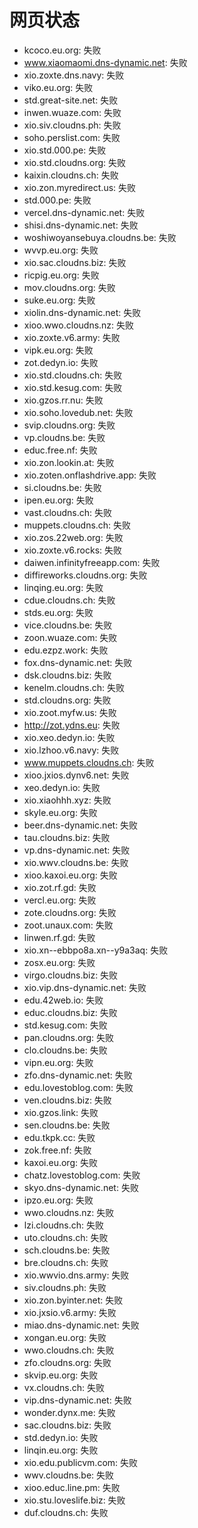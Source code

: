 # 网页状态
- kcoco.eu.org: 失败
- www.xiaomaomi.dns-dynamic.net: 失败
- xio.zoxte.dns.navy: 失败
- viko.eu.org: 失败
- std.great-site.net: 失败
- inwen.wuaze.com: 失败
- xio.siv.cloudns.ph: 失败
- soho.perslist.com: 失败
- xio.std.000.pe: 失败
- xio.std.cloudns.org: 失败
- kaixin.cloudns.ch: 失败
- xio.zon.myredirect.us: 失败
- std.000.pe: 失败
- vercel.dns-dynamic.net: 失败
- shisi.dns-dynamic.net: 失败
- woshiwoyansebuya.cloudns.be: 失败
- wvvp.eu.org: 失败
- xio.sac.cloudns.biz: 失败
- ricpig.eu.org: 失败
- mov.cloudns.org: 失败
- suke.eu.org: 失败
- xiolin.dns-dynamic.net: 失败
- xioo.wwo.cloudns.nz: 失败
- xio.zoxte.v6.army: 失败
- vipk.eu.org: 失败
- zot.dedyn.io: 失败
- xio.std.cloudns.ch: 失败
- xio.std.kesug.com: 失败
- xio.gzos.rr.nu: 失败
- xio.soho.lovedub.net: 失败
- svip.cloudns.org: 失败
- vp.cloudns.be: 失败
- educ.free.nf: 失败
- xio.zon.lookin.at: 失败
- xio.zoten.onflashdrive.app: 失败
- si.cloudns.be: 失败
- ipen.eu.org: 失败
- vast.cloudns.ch: 失败
- muppets.cloudns.ch: 失败
- xio.zos.22web.org: 失败
- xio.zoxte.v6.rocks: 失败
- daiwen.infinityfreeapp.com: 失败
- diffireworks.cloudns.org: 失败
- linqing.eu.org: 失败
- cdue.cloudns.ch: 失败
- stds.eu.org: 失败
- vice.cloudns.be: 失败
- zoon.wuaze.com: 失败
- edu.ezpz.work: 失败
- fox.dns-dynamic.net: 失败
- dsk.cloudns.biz: 失败
- kenelm.cloudns.ch: 失败
- std.cloudns.org: 失败
- xio.zoot.myfw.us: 失败
- http://zot.ydns.eu: 失败
- xio.xeo.dedyn.io: 失败
- xio.lzhoo.v6.navy: 失败
- www.muppets.cloudns.ch: 失败
- xioo.jxios.dynv6.net: 失败
- xeo.dedyn.io: 失败
- xio.xiaohhh.xyz: 失败
- skyle.eu.org: 失败
- beer.dns-dynamic.net: 失败
- tau.cloudns.biz: 失败
- vp.dns-dynamic.net: 失败
- xio.wwv.cloudns.be: 失败
- xioo.kaxoi.eu.org: 失败
- xio.zot.rf.gd: 失败
- vercl.eu.org: 失败
- zote.cloudns.org: 失败
- zoot.unaux.com: 失败
- linwen.rf.gd: 失败
- xio.xn--ebbpo8a.xn--y9a3aq: 失败
- zosx.eu.org: 失败
- virgo.cloudns.biz: 失败
- xio.vip.dns-dynamic.net: 失败
- edu.42web.io: 失败
- educ.cloudns.biz: 失败
- std.kesug.com: 失败
- pan.cloudns.org: 失败
- clo.cloudns.be: 失败
- vipn.eu.org: 失败
- zfo.dns-dynamic.net: 失败
- edu.lovestoblog.com: 失败
- ven.cloudns.biz: 失败
- xio.gzos.link: 失败
- sen.cloudns.be: 失败
- edu.tkpk.cc: 失败
- zok.free.nf: 失败
- kaxoi.eu.org: 失败
- chatz.lovestoblog.com: 失败
- skyo.dns-dynamic.net: 失败
- ipzo.eu.org: 失败
- wwo.cloudns.nz: 失败
- lzi.cloudns.ch: 失败
- uto.cloudns.ch: 失败
- sch.cloudns.be: 失败
- bre.cloudns.ch: 失败
- xio.wwvio.dns.army: 失败
- siv.cloudns.ph: 失败
- xio.zon.byinter.net: 失败
- xio.jxsio.v6.army: 失败
- miao.dns-dynamic.net: 失败
- xongan.eu.org: 失败
- wwo.cloudns.ch: 失败
- zfo.cloudns.org: 失败
- skvip.eu.org: 失败
- vx.cloudns.ch: 失败
- vip.dns-dynamic.net: 失败
- wonder.dynx.me: 失败
- sac.cloudns.biz: 失败
- std.dedyn.io: 失败
- linqin.eu.org: 失败
- xio.edu.publicvm.com: 失败
- wwv.cloudns.be: 失败
- xioo.educ.line.pm: 失败
- xio.stu.loveslife.biz: 失败
- duf.cloudns.ch: 失败
